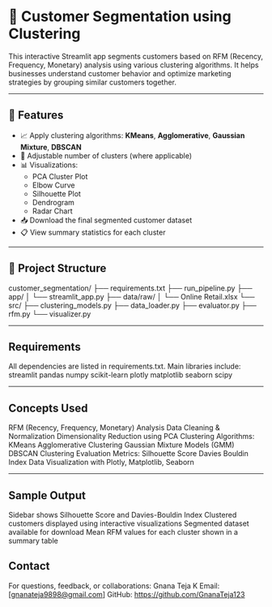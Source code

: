 # 🧠 Customer Segmentation using Clustering

This interactive Streamlit app segments customers based on RFM (Recency, Frequency, Monetary) analysis using various clustering algorithms. It helps businesses understand customer behavior and optimize marketing strategies by grouping similar customers together.

---

## 📌 Features

- 📈 Apply clustering algorithms: **KMeans**, **Agglomerative**, **Gaussian Mixture**, **DBSCAN**
- 🎯 Adjustable number of clusters (where applicable)
- 📊 Visualizations:
  - PCA Cluster Plot
  - Elbow Curve
  - Silhouette Plot
  - Dendrogram
  - Radar Chart
- 📥 Download the final segmented customer dataset
- 📋 View summary statistics for each cluster

---

## 📁 Project Structure

customer_segmentation/
├── requirements.txt
├── run_pipeline.py
├── app/
│   └── streamlit_app.py
├── data/raw/
│   └── Online Retail.xlsx
└── src/
    ├── clustering_models.py
    ├── data_loader.py
    ├── evaluator.py
    ├── rfm.py
    └── visualizer.py

---

## Requirements
All dependencies are listed in requirements.txt. Main libraries include:
streamlit
pandas
numpy
scikit-learn
plotly
matplotlib
seaborn
scipy

---

## Concepts Used
RFM (Recency, Frequency, Monetary) Analysis
Data Cleaning & Normalization
Dimensionality Reduction using PCA
Clustering Algorithms:
KMeans
Agglomerative Clustering
Gaussian Mixture Models (GMM)
DBSCAN
Clustering Evaluation Metrics:
Silhouette Score
Davies Bouldin Index
Data Visualization with Plotly, Matplotlib, Seaborn

---

## Sample Output
Sidebar shows Silhouette Score and Davies-Bouldin Index
Clustered customers displayed using interactive visualizations
Segmented dataset available for download
Mean RFM values for each cluster shown in a summary table

## Contact
For questions, feedback, or collaborations:
Gnana Teja K
Email: [gnanateja9898@gmail.com]
GitHub: https://github.com/GnanaTeja123
